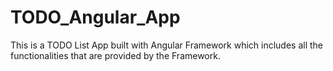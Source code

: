 # TODO_Angular_App
This is a TODO List App built with Angular Framework which includes all the functionalities that are provided by the Framework.
